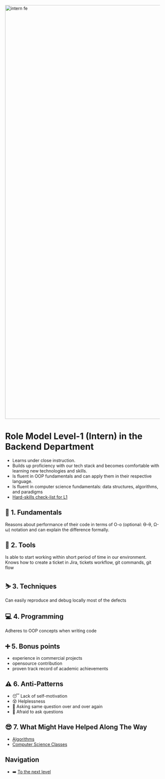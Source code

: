 <img width="1344" alt="intern fe" src="https://user-images.githubusercontent.com/47868427/120193769-76582a00-c225-11eb-933e-838a79fe33a8.png">

# Role Model Level-1 (Intern) in the Backend Department
- Learns under close instruction.
- Builds up proficiency with our tech stack and becomes comfortable with learning new technologies and skills.
- Is fluent in OOP fundamentals and can apply them in their respective language.
- Is fluent in computer science fundamentals: data structures, algorithms, and paradigms
- [Hard-skills check-list for L1](https://docs.google.com/spreadsheets/d/1Tu1rYjERCJYOxHWOK1qulFuNGsv5ObxORKWsJtqd38s/edit#gid=794128633)

## 🔄 1. Fundamentals
Reasons about performance of their code in terms of O-o (optional: ϴ-θ, Ω-ω) notation and can explain the difference formally.

## 🧰 2. Tools
Is able to start working within short period of time in our environment. Knows how to create a ticket in Jira, tickets workflow, git commands, git flow

## ⛷️ 3. Techniques
Can easily reproduce and debug locally most of the defects

## 💻 4. Programming
Adheres to OOP concepts when writing code

## ➕ 5. Bonus points
- experience in commercial projects
- opensource contribution
- proven track record of academic achievements

## ⚠️ 6. Anti-Patterns
- :sleeping: Lack of self-motivation
- :dizzy_face: Helplessness
- :zombie: Asking same question over and over again
- :chicken: Afraid to ask questions

## 😎 7. What Might Have Helped Along The Way
- [Algorithms](https://algs4.cs.princeton.edu/home/)
- [Computer Science Classes](https://courses.cs.washington.edu/courses/cse351/16wi/goals-and-syllabus.html)

## Navigation
- ➡️ [To the next level](Level%202%20-%20Junior.md)
